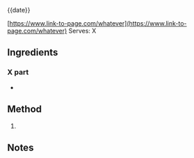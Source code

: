 {{date}}

[https://www.link-to-page.com/whatever](https://www.link-to-page.com/whatever)
Serves: X

## Ingredients

### X part

-   

## Method

1.   

## Notes
